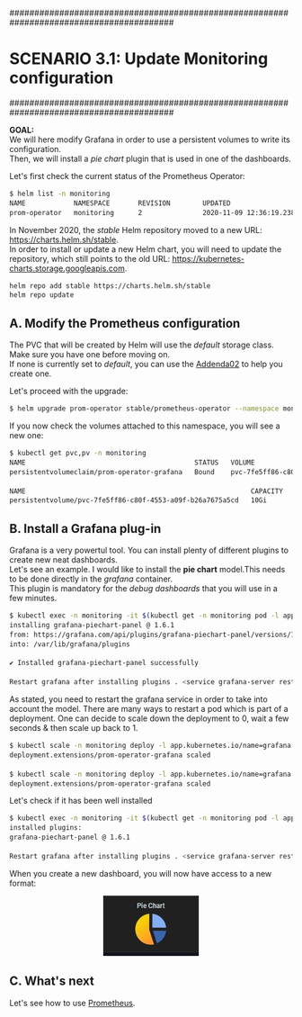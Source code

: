 #########################################################################################
# SCENARIO 3.1: Update Monitoring configuration
#########################################################################################

**GOAL:**  
We will here modify Grafana in order to use a persistent volumes to write its configuration.  
Then, we will install a _pie chart_ plugin that is used in one of the dashboards.

Let's first check the current status of the Prometheus Operator:

```bash
$ helm list -n monitoring
NAME            NAMESPACE       REVISION        UPDATED                                 STATUS          CHART                           APP VERSION
prom-operator   monitoring      2               2020-11-09 12:36:19.238070417 +0000 UTC deployed        prometheus-operator-9.3.1       0.38.1
```

In November 2020, the _stable_ Helm repository moved to a new URL: https://charts.helm.sh/stable.  
In order to install or update a new Helm chart, you will need to update the repository, which still points to the old URL: https://kubernetes-charts.storage.googleapis.com.  

```bash
helm repo add stable https://charts.helm.sh/stable
helm repo update
```

## A. Modify the Prometheus configuration

The PVC that will be created by Helm will use the _default_ storage class. Make sure you have one before moving on.  
If none is currently set to _default_, you can use the [Addenda02](../../Addendum/Addenda02) to help you create one.  

Let's proceed with the upgrade:

```bash
$ helm upgrade prom-operator stable/prometheus-operator --namespace monitoring --set prometheusOperator.createCustomResource=false,grafana.persistence.enabled=true
```

If you now check the volumes attached to this namespace, you will see a new one:

```bash
$ kubectl get pvc,pv -n monitoring
NAME                                          STATUS   VOLUME                                     CAPACITY   ACCESS MODES   STORAGECLASS        AGE
persistentvolumeclaim/prom-operator-grafana   Bound    pvc-7fe5ff86-c80f-4553-a09f-b26a7675a5cd   10Gi       RWO            storage-class-nas   154m

NAME                                                        CAPACITY   ACCESS MODES   RECLAIM POLICY   STATUS   CLAIM                              STORAGECLASS        REASON   AGE
persistentvolume/pvc-7fe5ff86-c80f-4553-a09f-b26a7675a5cd   10Gi       RWO            Delete           Bound    monitoring/prom-operator-grafana   storage-class-nas            154m
```

## B. Install a Grafana plug-in

Grafana is a very powertul tool. You can install plenty of different plugins to create new neat dashboards.  
Let's see an example. I would like to install the **pie chart** model.This needs to be done directly in the _grafana_ container.  
This plugin is mandatory for the _debug dashboards_ that you will use in a few minutes.  

```bash
$ kubectl exec -n monitoring -it $(kubectl get -n monitoring pod -l app.kubernetes.io/name=grafana --output=name) -c grafana -- grafana-cli plugins install grafana-piechart-panel
installing grafana-piechart-panel @ 1.6.1
from: https://grafana.com/api/plugins/grafana-piechart-panel/versions/1.6.1/download
into: /var/lib/grafana/plugins

✔ Installed grafana-piechart-panel successfully

Restart grafana after installing plugins . <service grafana-server restart>
```

As stated, you need to restart the grafana service in order to take into account the model.
There are many ways to restart a pod which is part of a deployment. One can decide to scale down the deployment to 0, wait a few seconds & then scale up back to 1.

```bash
$ kubectl scale -n monitoring deploy -l app.kubernetes.io/name=grafana --replicas=0
deployment.extensions/prom-operator-grafana scaled

$ kubectl scale -n monitoring deploy -l app.kubernetes.io/name=grafana --replicas=1
deployment.extensions/prom-operator-grafana scaled
```

Let's check if it has been well installed

```bash
$ kubectl exec -n monitoring -it $(kubectl get -n monitoring pod -l app.kubernetes.io/name=grafana --output=name) -c grafana -- grafana-cli plugins ls
installed plugins:
grafana-piechart-panel @ 1.6.1

Restart grafana after installing plugins . <service grafana-server restart>
```

When you create a new dashboard, you will now have access to a new format:  
<p align="center"><img src="../Images/pie_chart.jpg"></p>

## C. What's next

Let's see how to use [Prometheus](../2_Prometheus).
